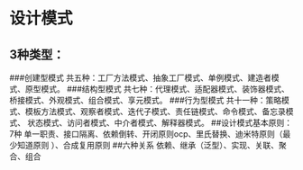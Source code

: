 # 设计模式
## 3种类型：

###创建型模式
共五种：工厂方法模式、抽象工厂模式、单例模式、建造者模式、原型模式。
###结构型模式
共七种：代理模式、适配器模式、装饰器模式、桥接模式、外观模式、组合模式、享元模式。
###行为型模式
共十一种：策略模式、模板方法模式、观察者模式、迭代子模式、责任链模式、命令模式、备忘录模式、
                  状态模式、访问者模式、中介者模式、解释器模式。
##设计模式基本原则：7种
 单一职责、接口隔离、依赖倒转、开闭原则ocp、里氏替换、迪米特原则（最少知道原则 ）、合成复用原则
##六种关系
依赖、继承（泛型）、实现、关联、聚合、组合